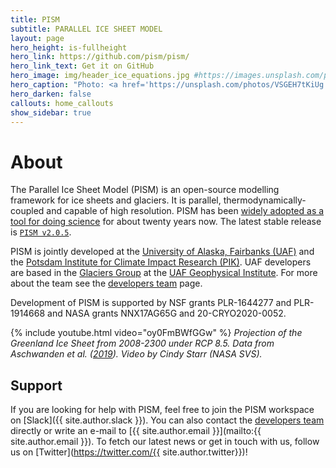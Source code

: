 ```yaml
---
title: PISM
subtitle: PARALLEL ICE SHEET MODEL
layout: page
hero_height: is-fullheight
hero_link: https://github.com/pism/pism/
hero_link_text: Get it on GitHub
hero_image: img/header_ice_equations.jpg #https://images.unsplash.com/photo-1493329025335-18542a61595f
hero_caption: "Photo: <a href='https://unsplash.com/photos/VSGEH7tKiUg'>C. Matias / Unsplash</a>"
hero_darken: false
callouts: home_callouts
show_sidebar: true
---
```


# About

The Parallel Ice Sheet Model (PISM) is an open-source modelling framework for ice sheets and glaciers. It is parallel, thermodynamically-coupled and capable of high
resolution. PISM has been [widely adopted as a tool for doing science](/publications/) for about twenty years now. The latest stable release is [`PISM v2.0.5`](https://github.com/pism/pism/releases).

PISM is jointly developed at the [University of Alaska, Fairbanks (UAF)](http://www.uaf.edu/) and the [Potsdam Institute for Climate Impact Research (PIK)](http://www.pik-potsdam.de/). UAF developers are based in the [Glaciers Group](https://glaciers.gi.alaska.edu) at the [UAF Geophysical Institute](https://www.gi.alaska.edu). For more about the team see the [developers team](/team/) page.

Development of PISM is supported by NSF grants PLR-1644277 and PLR-1914668 and NASA grants NNX17AG65G and 20-CRYO2020-0052.

{% include youtube.html video="oy0FmBWfGGw" %}
*Projection of the Greenland Ice Sheet from 2008-2300 under RCP 8.5. Data from Aschwanden et al. ([2019](https://doi.org/10.1126/sciadv.aav9396)). Video by Cindy Starr (NASA SVS).*

## Support

If you are looking for help with PISM, feel free to join the PISM workspace on [Slack]({{ site.author.slack }}). You can also contact the [developers team](/team/) directly or write an e-mail to [{{ site.author.email }}](mailto:{{ site.author.email }}). To fetch our latest news or get in touch with us, follow us on [Twitter](https://twitter.com/{{ site.author.twitter}})!
